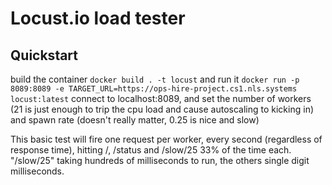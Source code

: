 # Locust.io load tester

## Quickstart

build the container ```docker build . -t locust``` and run it  ```docker run -p 8089:8089 -e TARGET_URL=https://ops-hire-project.cs1.nls.systems locust:latest``` connect to localhost:8089, and set the number of workers (21 is just enough to trip the cpu load and cause autoscaling to kicking in) and spawn rate (doesn't really matter, 0.25 is nice and slow)

This basic test will fire one request per worker, every second (regardless of response time), hitting /, /status and /slow/25 33% of the time each. "/slow/25" taking hundreds of milliseconds to run, the others single digit milliseconds.

